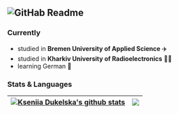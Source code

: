 

![GitHab Readme](https://user-images.githubusercontent.com/109369501/198018291-314e3bf4-4cad-4bdd-b746-5e7bc17674d4.png)
------------------
### Currently
- studied in **Bremen University of Applied Science** ✈️
- studied in **Kharkiv University of Radioelectronics** 👩‍🎓
- learning German 🤞


### Stats & Languages

| <a href="https://github.com/KseniiaDukelska/github-readme-stats"><img align="center" src="https://github-readme-stats.vercel.app/api?username=KseniiaDukelska&show_icons=true&&hide=contribs,stars&include_all_commits=true&theme=buefy&hide_border=true" alt="Kseniia Dukelska's github stats" /></a> | <a href="https://github.com/KseniiaDukelska/github-readme-stats"><img align="center" src="https://github-readme-stats.vercel.app/api/top-langs/?username=KseniiaDukelska&layout=compact&theme=buefy&hide_border=true" /></a> |
| ------------- | ------------- |

